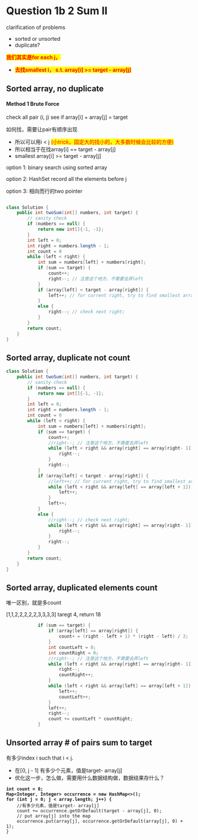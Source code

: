 # Question 1b 2 Sum II

clarification of problems

* sorted or unsorted&#x20;
* duplicate?



<mark style="color:red;">**我们其实是for each j，**</mark>

* <mark style="color:red;">**去找smallest i， s.t. array\[i] >= target - array\[j]**</mark>

####

## Sorted array, no duplicate

#### Method 1 Brute Force

check all pair (i, j) see if array\[i] + array\[j] = target



如何找，需要让pair有顺序出现

* 所以可以用i < j <mark style="color:red;">(小trick，固定大的找小的，大多数时候会比较的方便)</mark>
* 所以相当于在找array\[i] == target - array\[j]
* smallest array\[i] >= target - array\[j]

option 1: binary search using sorted array

option 2: HashSet record all the elements before j

option 3: 相向而行的two pointer

```java

class Solution {
    public int twoSum(int[] numbers, int target) {
        // sanity check
        if (numbers == null) {
            return new int[]{-1, -1};
        }
        int left = 0;
        int right = numbers.length - 1;
        int count = 0
        while (left < right) {
            int sum = numbers[left] + numbers[right];
            if (sum == target) {
                count++;
                right--; // 注意这个地方，不需要去弄left
            }
            if (array[left] < target - array[right]) {
                left++; // for current right, try to find smallest array[left] >= target - array[j] but not found yet
            }
            else {
                right--; // check next right;
            }
        }
        return count;
    }
}
```

## Sorted array, duplicate not count

```java
class Solution {
    public int twoSum(int[] numbers, int target) {
        // sanity check
        if (numbers == null) {
            return new int[]{-1, -1};
        }
        int left = 0;
        int right = numbers.length - 1;
        int count = 0
        while (left < right) {
            int sum = numbers[left] + numbers[right];
            if (sum == target) {
                count++;
                //right--; // 注意这个地方，不需要去弄left
                while (left < right && array[right] == array[right- 1]) {
                    right--;
                }
                right--;
            }
            if (array[left] < target - array[right]) {
                //left++; // for current right, try to find smallest array[left] >= target - array[j] but not found yet
                while (left < right && array[left] == array[left + 1]) {
                    left++;
                }
                left++;
            }
            else {
                //right--; // check next right;
                while (left < right && array[right] == array[right- 1]) {
                    right--;
                }
                right--;
            }
        }
        return count;
    }
}
```

## Sorted array, duplicated elements count

唯一区别，就是多count

\[1,1,2,2,2,2,2,3,3,3,3] taregt 4, return 18

```java
            if (sum == target) {
                if (array[left] == array[right]) {
                    count+ = (right - left + 1) * (right - left) / 2;
                }
                int countLeft = 0;
                int countRight = 0;
                //right--; // 注意这个地方，不需要去弄left
                while (left < right && array[right] == array[right- 1]) {
                    right--;
                    countRight++;
                }
                while (left < right && array[left] == array[left + 1]) {
                    left++;
                    countLeft++;
                }
                left++;
                right--;
                count += countLeft * countRight;
            }
```

## Unsorted array # of pairs sum to target

有多少index i such that i < j.

* 在\[0, j - 1] 有多少个元素，值是target- array\[j]
* 优化这一步，怎么做，需要用什么数据结构做，数据结果存什么？

<pre class="language-java"><code class="lang-java"><strong>int count = 0;
</strong><strong>Map&#x3C;Integer, Integer> occurrence = new HashMap&#x3C;>();
</strong><strong>for (int j = 0; j &#x3C; array.length; j++) {
</strong>    //有多少元素，值是target- array[j]
    count += occurrence.getOrDefault(target - array[j], 0);
    // put array[j] into the map
    occurrence.put(array[j], occurrence.getOrDefault(array[j], 0) + 1);
} 
</code></pre>

